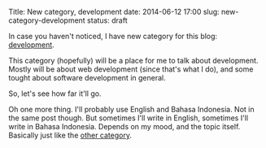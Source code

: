 Title: New category, development
date: 2014-06-12 17:00
slug: new-category-development
status: draft

In case you haven't noticed, I have new category for this blog: [development](/development/).

This category (hopefully) will be a place for me to talk about development. Mostly will be about
web development (since that's what I do), and some tought about software development in general.

So, let's see how far it'll go.

Oh one more thing. I'll probably use English and Bahasa Indonesia. Not in the same post though.
But sometimes I'll write in English, sometimes I'll write in Bahasa Indonesia. Depends on my mood, and the topic itself.
Basically just like the [other category](/journal/).
